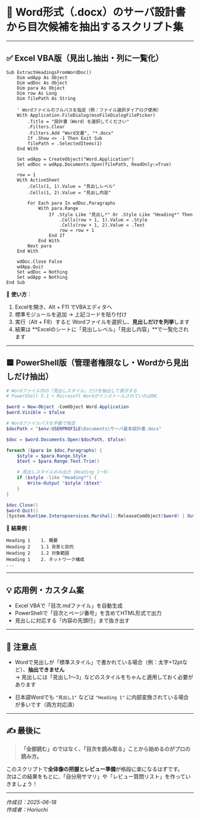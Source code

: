 # 📄 Word形式（.docx）のサーバ設計書から目次候補を抽出するスクリプト集

---

## ✅ Excel VBA版（見出し抽出・列に一覧化）

```vba
Sub ExtractHeadingsFromWordDoc()
    Dim wdApp As Object
    Dim wdDoc As Object
    Dim para As Object
    Dim row As Long
    Dim filePath As String

    ' Wordファイルのフルパスを指定（例：ファイル選択ダイアログ使用）
    With Application.FileDialog(msoFileDialogFilePicker)
        .Title = "設計書（Word）を選択してください"
        .Filters.Clear
        .Filters.Add "Word文書", "*.docx"
        If .Show <> -1 Then Exit Sub
        filePath = .SelectedItems(1)
    End With

    Set wdApp = CreateObject("Word.Application")
    Set wdDoc = wdApp.Documents.Open(filePath, ReadOnly:=True)

    row = 1
    With ActiveSheet
        .Cells(1, 1).Value = "見出しレベル"
        .Cells(1, 2).Value = "見出し内容"

        For Each para In wdDoc.Paragraphs
            With para.Range
                If .Style Like "見出し*" Or .Style Like "Heading*" Then
                    .Cells(row + 1, 1).Value = .Style
                    .Cells(row + 1, 2).Value = .Text
                    row = row + 1
                End If
            End With
        Next para
    End With

    wdDoc.Close False
    wdApp.Quit
    Set wdDoc = Nothing
    Set wdApp = Nothing
End Sub
```

📌 **使い方**：

1. Excelを開き、Alt + F11 でVBAエディタへ  
2. 標準モジュールを追加 → 上記コードを貼り付け  
3. 実行（Alt + F8）すると Wordファイルを選択し、**見出しだけを列挙**します  
4. 結果は **Excelのシートに「見出しレベル」「見出し内容」**で一覧化されます

---

## 🟦 PowerShell版（管理者権限なし・Wordから見出しだけ抽出）

```powershell
# Wordファイル内の「見出しスタイル」だけを抽出して表示する
# PowerShell 5.1 + Microsoft WordがインストールされていればOK

$word = New-Object -ComObject Word.Application
$word.Visible = $false

# Wordファイルパスを手動で指定
$docPath = "$env:USERPROFILE\Documents\サーバ基本設計書.docx"

$doc = $word.Documents.Open($docPath, $false)

foreach ($para in $doc.Paragraphs) {
    $style = $para.Range.Style
    $text = $para.Range.Text.Trim()

    # 見出しスタイルのみ出力（Heading 1〜9）
    if ($style -like "Heading*") {
        Write-Output "$style`t$text"
    }
}

$doc.Close()
$word.Quit()
[System.Runtime.Interopservices.Marshal]::ReleaseComObject($word) | Out-Null
```

📌 **結果例**：

```
Heading 1    1. 概要
Heading 2    1.1 背景と目的
Heading 2    1.2 対象範囲
Heading 1    2. ネットワーク構成
...
```

---

## 💡 応用例・カスタム案

- Excel VBAで「目次.mdファイル」を自動生成
- PowerShellで「目次とページ番号」を含めてHTML形式で出力
- 見出しに対応する「内容の先頭行」まで抜き出す

---

## 🧠 注意点

- Wordで見出しが「標準スタイル」で書かれている場合（例：太字+12ptなど）、**抽出できません**  
  → 見出しには「見出し1～3」などのスタイルをちゃんと適用しておく必要があります

- 日本語Wordでも `"見出し1"` などは `"Heading 1"` に内部変換されている場合が多いです（両方対応済）

---

## ✍️ 最後に

> **「全部読む」のではなく、「目次を読み取る」ことから始めるのがプロの読み方。**

このスクリプトで**全体像の把握とレビュー準備**が格段に楽になるはずです。  
次はこの結果をもとに、「自分用サマリ」や「レビュー質問リスト」を作っていきましょう！

---

*作成日：2025-06-18*  
*作成者：Horiuchi*
